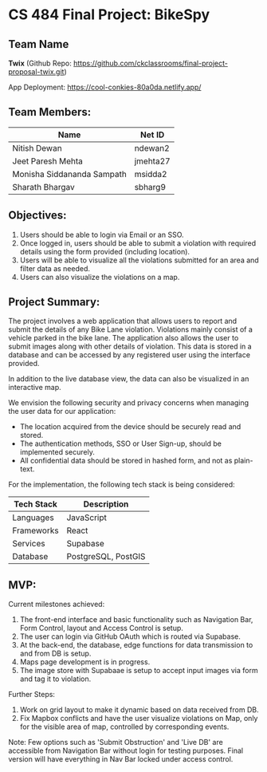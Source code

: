 # CS 484 Final Project: BikeSpy
## Team Name
**Twix** (Github Repo: https://github.com/ckclassrooms/final-project-proposal-twix.git)

App Deployment: https://cool-conkies-80a0da.netlify.app/

## Team Members:
| Name                            | Net ID   |
| ------------------------------- | -------- |
| Nitish Dewan                    | ndewan2  |
| Jeet Paresh Mehta               | jmehta27 |
| Monisha Siddananda Sampath      | msidda2  |
| Sharath Bhargav                 | sbharg9  |

## Objectives: 
1. Users should be able to login via Email or an SSO.
2. Once logged in, users should be able to submit a violation with required details using the form provided (including location).
3. Users will be able to visualize all the violations submitted for an area and filter data as needed.
4. Users can also visualize the violations on a map.

## Project Summary:
The project involves a web application that allows users to report and submit the details of any Bike Lane violation. Violations mainly consist of a vehicle parked in the bike lane. The application also allows the user to submit images along with other details of violation. This data is stored in a database and can be accessed by any registered user using the interface provided. 

In addition to the live database view, the data can also be visualized in an interactive map. 

We envision the following security and privacy concerns when managing the user data for our application:
- The location acquired from the device should be securely read and stored.
- The authentication methods, SSO or User Sign-up, should be implemented securely.
- All confidential data should be stored in hashed form, and not as plain-text.

For the implementation, the following tech stack is being considered:

| Tech Stack   | Description |
| -----------  | ----------- |
| Languages    | JavaScript  |
| Frameworks   | React       |
| Services     | Supabase    |
| Database     | PostgreSQL, PostGIS|

## MVP:
Current milestones achieved:

1. The front-end interface and basic functionality such as Navigation Bar, Form Control, layout and Access Control is setup.
2. The user can login via GitHub OAuth which is routed via Supabase.
3. At the back-end, the database, edge functions for data transmission to and from DB is setup.
4. Maps page development is in progress.
5. The image store with Supabaae is setup to accept input images via form and tag it to violation.

Further Steps:
1. Work on grid layout to make it dynamic based on data received from DB.
2. Fix Mapbox conflicts and have the user visualize violations on Map, only for the visible area of map, controlled by corresponding events.

Note: Few options such as 'Submit Obstruction' and 'Live DB' are accessible from Navigation Bar without login for testing purposes. Final version will have everything in Nav Bar locked under access control.
